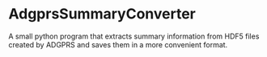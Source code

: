 # AdgprsSummaryConverter
A small python program that extracts summary information from HDF5 files created by ADGPRS and saves them in a more convenient format.
